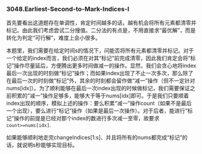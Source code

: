 ### 3048.Earliest-Second-to-Mark-Indices-I

首先要看出这道题存在单调性，肯定时间越多的话，越有机会将所有元素都清零并标记。由此我们考虑尝试二分搜值。二分法的有点是，不用直接求“最优解”，而是转化为判定“可行解”，难度上会小很多。

本题里，我们需要在给定时间s的情况下，问能否将所有元素都清零并标记。对于一个给定的index而言，我们必须在对其“标记”前完成清零，因此我们肯定会将“标记”操作尽量延后，方便腾出更多时间做减一的操作。显然，我们会贪心地将index最后一次出现的时刻做“标记”操作；而如果index出现了不止一次多次，那么除了在最后一次的时刻做“标记”外，其余的时刻都会留作做“减一”操作（但不一定针对nums[idx]）。为了顺利能够在最后一次index出现的时候做标记，我们需要保证之前积累的“减一”操作足够多，能够大于等于nums[idx]即可。于是我们只要顺着index出现的顺序，模拟上述的操作：要么积累“减一”操作count（如果不是最后一个出现），要么进行“标记”操作（如果是最后一次操作）。对于后者，能进行“标记”操作的前提是已经对那个index的数进行多次减一至零，故要求`count>=nums[idx]`.

如果能够顺利地走完changeIndices[1:s]、并且将所有的nums都完成“标记”的话，就说明s秒能够实现目标。
